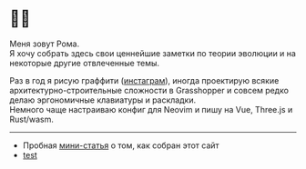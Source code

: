 # 😶‍🌫️  
Меня зовут Рома.  
Я хочу собрать здесь свои ценнейшие заметки по теории эволюции и на некоторые другие отвлеченные темы.  

Раз в год я рисую граффити ([инстаграм](https://instagram.com/1suo)), иногда проектирую всякие архитектурно-строительные сложности в Grasshopper и совсем редко делаю эргономичные клавиатуры и раскладки.  
Немного чаще настраиваю конфиг для Neovim и пишу на Vue, Three.js и Rust/wasm.  
  
***

- Пробная [мини-статья](md/site) о том, как собран этот сайт
- [test](md/test)


